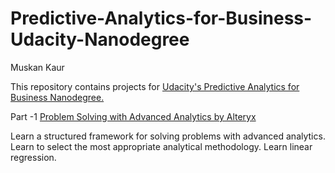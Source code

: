 # Predictive-Analytics-for-Business-Udacity-Nanodegree
Muskan Kaur

This repository contains projects for <a href="https://in.udacity.com/course/predictive-analytics-for-business-nanodegree--nd008">Udacity's Predictive Analytics for Business Nanodegree.</a>
     

Part -1 <a href="https://in.udacity.com/course/problem-solving-with-advanced-analytics--ud976">Problem Solving with Advanced Analytics
by Alteryx</a>

Learn a structured framework for solving problems with advanced analytics. Learn to select the most appropriate analytical methodology. Learn linear regression.
